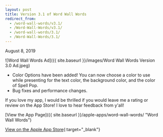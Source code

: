 ```yaml
---
layout: post
title: Version 3.1 of Word Wall Words
redirect_from:
  - /word-wall-words/v3.1/
  - /Word-Wall-Words/v3.1/
  - /word-wall-words/3.1/
  - /Word-Wall-Words/3.1/
---
```


August 8, 2019

![Word Wall Words Ad]({{ site.baseurl }}/images/Word Wall Words Version 3.0 Ad.jpeg)

- Color Options have been added! You can now choose a color to use while presenting for the text color, the background color, and the color of Spell Pop.
- Bug fixes and performance changes.

If you love my app, I would be thrilled if you would leave me a rating or review on the App Store! I love to hear feedback from y'all!

[View the App Page]({{ site.baseurl }}/apple-apps/word-wall-words/  "Word Wall Words")

[View on the Apple App Store](https://apps.apple.com/app/apple-store/id1448109625 "Apple App Store"){:target="_blank"}
